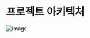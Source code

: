 
# 프로젝트 아키텍처

![image](https://github.com/user-attachments/assets/b74eee6a-64fb-4077-ac79-2fc8b7879223)







<br>

